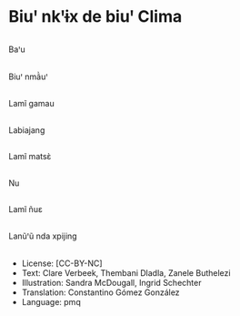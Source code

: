 # Biuꞌ nkꞌɨx de biuꞌ Clima

##
Baꞌu

##
Biuꞌ nmã̀uꞌ

##
Lamĩ gamau

##
Labiajang

##
Lamĩ matsɛ̀

##
Nu

##
Lamĩ ñuɛ

##
Lanũꞌũ nda xpijing

##
* License: [CC-BY-NC]
* Text: Clare Verbeek, Thembani Dladla, Zanele Buthelezi
* Illustration: Sandra McDougall, Ingrid Schechter
* Translation: Constantino Gómez González
* Language: pmq
